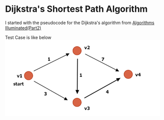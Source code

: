# Dijkstra's Shortest Path Algorithm

I started with the pseudocode for the Dijkstra's algorithm from [Algorithms Illuminated(Part2)](https://www.amazon.com/Algorithms-Illuminated-Part-Graph-Structures/dp/0999282921/ref=sr_1_2?crid=26G2NTPKV1D9D&keywords=algorithms+illuminated&qid=1560256915&s=gateway&sprefix=algorithms+%2Caps%2C172&sr=8-2)

Test Case is like below  
![Directed Graph](./graph.png)